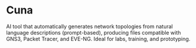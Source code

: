 # Cuna
AI tool that automatically generates network topologies from natural language descriptions (prompt-based), producing files compatible with GNS3, Packet Tracer, and EVE-NG. Ideal for labs, training, and prototyping.
